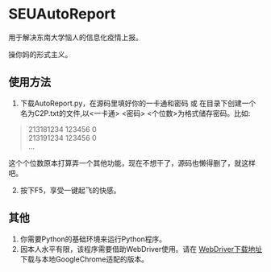 # SEUAutoReport
用于解决东南大学恼人的信息化疫情上报。

操你妈的形式主义。

## 使用方法
1. 下载AutoReport.py，在源码里填好你的一卡通和密码 或 在目录下创建一个名为C2P.txt的文件,以<一卡通> <密码> <个位数>为格式储存密码。比如:
> 213181234 123456 0  
> 213191234 123456 0  
> ...

这个个位数原本打算弄一个其他功能，现在不想干了，源码也懒得删了，就这样吧。

2. 按下F5，享受一键起飞的快感。

## 其他
1. 你需要Python的基础环境来运行Python程序。
2. 因本人水平有限，该程序需要借助WebDriver使用。请在
[WebDriver下载地址](http://chromedriver.storage.googleapis.com/index.html)下载与本地GoogleChrome适配的版本。
